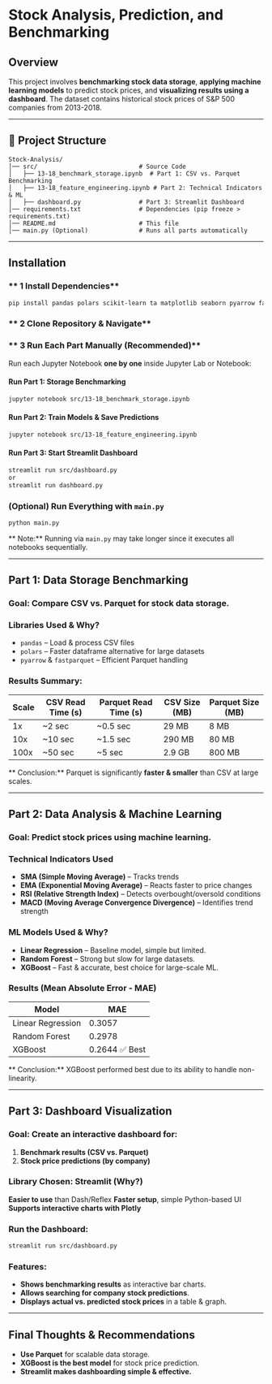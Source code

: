 # Stock Analysis, Prediction, and Benchmarking

## Overview
This project involves **benchmarking stock data storage**, **applying machine learning models** to predict stock prices, and **visualizing results using a dashboard**. The dataset contains historical stock prices of S&P 500 companies from 2013-2018.

---

## 📂 Project Structure
```
Stock-Analysis/
│── src/                            # Source Code
│   ├── 13-18_benchmark_storage.ipynb  # Part 1: CSV vs. Parquet Benchmarking
│   ├── 13-18_feature_engineering.ipynb # Part 2: Technical Indicators & ML
│   ├── dashboard.py                # Part 3: Streamlit Dashboard
│── requirements.txt                # Dependencies (pip freeze > requirements.txt)
│── README.md                       # This file
│── main.py (Optional)              # Runs all parts automatically
```

---

## Installation
### ** 1 Install Dependencies**
```sh
pip install pandas polars scikit-learn ta matplotlib seaborn pyarrow fastparquet xgboost streamlit plotly
```

### ** 2 Clone Repository & Navigate**


### ** 3 Run Each Part Manually (Recommended)**
Run each Jupyter Notebook **one by one** inside Jupyter Lab or Notebook:

#### **Run Part 1: Storage Benchmarking**
```sh
jupyter notebook src/13-18_benchmark_storage.ipynb
```

#### **Run Part 2: Train Models & Save Predictions**
```sh
jupyter notebook src/13-18_feature_engineering.ipynb
```

#### **Run Part 3: Start Streamlit Dashboard**
```sh
streamlit run src/dashboard.py
or
streamlit run dashboard.py

```

### **(Optional) Run Everything with `main.py`**
```sh
python main.py
```
**  Note:** Running via `main.py` may take longer since it executes all notebooks sequentially.

---

## Part 1: Data Storage Benchmarking
### **Goal:** Compare CSV vs. Parquet for stock data storage.

### **Libraries Used & Why?**
- `pandas` – Load & process CSV files
- `polars` – Faster dataframe alternative for large datasets
- `pyarrow` & `fastparquet` – Efficient Parquet handling

### **Results Summary:**
| Scale  | CSV Read Time (s) | Parquet Read Time (s) | CSV Size (MB) | Parquet Size (MB) |
|--------|------------------|----------------------|--------------|-----------------|
| 1x     | ~2 sec           | ~0.5 sec            | 29 MB        | 8 MB            |
| 10x    | ~10 sec          | ~1.5 sec            | 290 MB       | 80 MB           |
| 100x   | ~50 sec          | ~5 sec              | 2.9 GB       | 800 MB          |

** Conclusion:** Parquet is significantly **faster & smaller** than CSV at large scales.

---

## Part 2: Data Analysis & Machine Learning
### **Goal:** Predict stock prices using machine learning.

### **Technical Indicators Used**
- **SMA (Simple Moving Average)** – Tracks trends
- **EMA (Exponential Moving Average)** – Reacts faster to price changes
- **RSI (Relative Strength Index)** – Detects overbought/oversold conditions
- **MACD (Moving Average Convergence Divergence)** – Identifies trend strength

### **ML Models Used & Why?**
- **Linear Regression** – Baseline model, simple but limited.
- **Random Forest** – Strong but slow for large datasets.
- **XGBoost** – Fast & accurate, best choice for large-scale ML.

### **Results (Mean Absolute Error - MAE)**
| Model             | MAE  |
|------------------|------|
| Linear Regression | 0.3057 |
| Random Forest    | 0.2978 |
| XGBoost         | 0.2644 ✅ Best |

** Conclusion:** XGBoost performed best due to its ability to handle non-linearity.

---

## Part 3: Dashboard Visualization
### **Goal:** Create an interactive dashboard for:
1. **Benchmark results (CSV vs. Parquet)**
2. **Stock price predictions (by company)**

### **Library Chosen: Streamlit (Why?)**
**Easier to use** than Dash/Reflex
**Faster setup**, simple Python-based UI
**Supports interactive charts with Plotly**

### **Run the Dashboard:**
```sh
streamlit run src/dashboard.py
```

### **Features:**
-  **Shows benchmarking results** as interactive bar charts.
-  **Allows searching for company stock predictions**.
-  **Displays actual vs. predicted stock prices** in a table & graph.

---

##  Final Thoughts & Recommendations
- **Use Parquet** for scalable data storage.
- **XGBoost is the best model** for stock price prediction.
- **Streamlit makes dashboarding simple & effective.**

